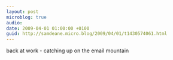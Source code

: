 ```yaml
---
layout: post
microblog: true
audio: 
date: 2009-04-01 01:00:00 +0100
guid: http://samdeane.micro.blog/2009/04/01/t1430574061.html
---
```

back at work - catching up on the email mountain
